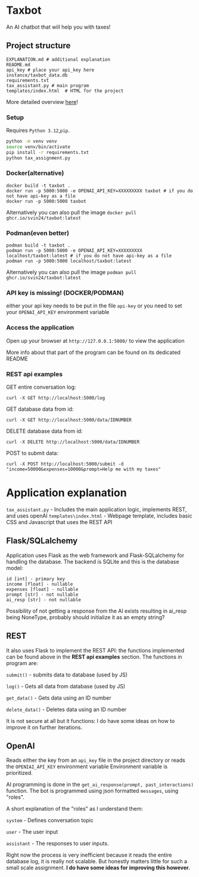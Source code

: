 # Taxbot

An AI chatbot that will help you with taxes!

## Project structure

```  
EXPLANATION.md # additional explanation
README.md
api_key # place your api_key here
instance/taxbot_data.db 
requirements.txt
tax_assistant.py # main program
templates/index.html  # HTML for the project
```

More detailed overview [here](Presentation.pdf)!

### Setup

Requires `Python 3.12`,`pip`.

```bash
python -m venv venv 
source venv/bin/activate 
pip install -r requirements.txt
python tax_assignment.py 
```

### Docker(alternative)
```
docker build -t taxbot .
docker run -p 5000:5000 -e OPENAI_API_KEY=XXXXXXXXX taxbot # if you do not have api-key as a file  
docker run -p 5000:5000 taxbot
```
Alternatively you can also pull the image `docker pull ghcr.io/svin24/taxbot:latest`

### Podman(even better)
```
podman build -t taxbot .
podman run -p 5000:5000 -e OPENAI_API_KEY=XXXXXXXXX localhost/taxbot:latest # if you do not have api-key as a file 
podman run -p 5000:5000 localhost/taxbot:latest
```
Alternatively you can also pull the image `podman pull ghcr.io/svin24/taxbot:latest`
### API key is missing! (DOCKER/PODMAN) 

either your api key needs to be put in the file `api-key` or you need to set your `OPENAI_API_KEY` environment variable

### Access the application

Open up your browser at `http://127.0.0.1:5000/` to view the application

More info about that part of the program can be found on its dedicated README

### REST api examples  

GET entire conversation log:
```
curl -X GET http://localhost:5000/log
```
GET database data from id:
```
curl -X GET http://localhost:5000/data/IDNUMBER
```
DELETE database data from id:
```
curl -X DELETE http://localhost:5000/data/IDNUMBER  
```
POST to submit data:  
```  
curl -X POST http://localhost:5000/submit -d "income=50000&expenses=10000&prompt=Help me with my taxes"
```

# Application explanation

`tax_assistant.py` - Includes the main application logic, implements REST, and uses openAI
`templates\index.html` - Webpage template, includes basic CSS and Javascript that uses the REST API

## Flask/SQLalchemy

Application uses Flask as the web framework and Flask-SQLalchemy for handling the database.
The backend is SQLite and this is the database model:

```
id [int] - primary key
income [float] - nullable
expenses [float] - nullable
prompt [str] - not nullable
ai_resp [str] - not nullable
```

Possibility of not getting a response from the AI exists resulting in ai_resp being NoneType, probably should initialize it as an empty string?

## REST
It also uses Flask to implement the REST API: the functions implemented can be found above in the **REST api examples** section.
The functions in program are:

`submit()` - submits data to database (used by JS)

`log()` - Gets all data from database (used by JS)

`get_data()` - Gets data using an ID number

`delete_data()` - Deletes data using an ID number

It is not secure at all but it functions: I do have some ideas on how to improve it on further iterations.

## OpenAI

Reads either the key from an `api_key` file in the project directory or reads the `OPENIAI_API_KEY` environment variable
Environment variable is prioritized.

AI programming is done in the `get_ai_response(prompt, past_interactions)` function.
The bot is programmed using json formatted `messages`, using "roles".

A short explanation of the "roles" as I understand them:

`system` - Defines conversation topic

`user` - The user input

`assistant` - The responses to user inputs.

Right now the process is very inefficient because it reads the entire database log, it is really not scalable. 
But honestly matters little for such a small scale assignment.
**I do have some ideas for improving this however.**
